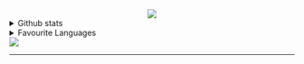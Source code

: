 <div align="center">
    <img src="https://lanyard.cnrad.dev/api/764504640007045130" />
</div>
<details>
    <summary>Github stats</summary>
    <p align="center">
        <img src="https://github-readme-stats.vercel.app/api?username=neverjar&show_icons=true&bg_color=00000000&hide_border=true" />
    </p>
</details>
<details>
    <summary>Favourite Languages</summary>
    <p align="center">
        <img src="https://github-readme-stats.vercel.app/api/top-langs/?username=neverjar&show_icons=true&bg_color=00000000&hide_border=true" />
    </p>
</details>
<img src="https://skillicons.dev/icons?i=py,js,mysql,html,css,c"></img>
<hr>
